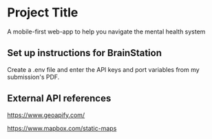 # Project Title

A mobile-first web-app to help you navigate the mental health system

## Set up instructions for BrainStation

Create a .env file and enter the API keys and port variables from my submission's PDF.

## External API references

https://www.geoapify.com/

https://www.mapbox.com/static-maps
